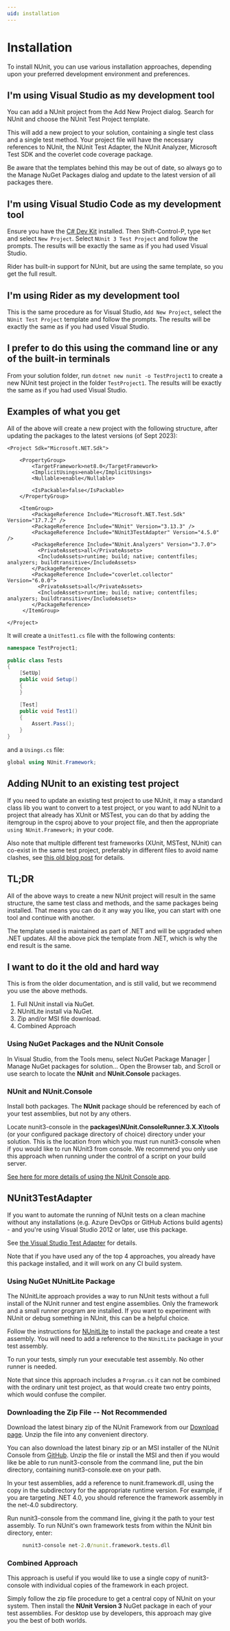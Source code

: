 ```yaml
---
uid: installation
---
```


# Installation

To install NUnit, you can use various installation approaches, depending upon your preferred development environment and preferences.

## I'm using Visual Studio as my development tool

You can add a NUnit project from the Add New Project dialog. Search for NUnit and choose the NUnit Test Project template.

This will add a new project to your solution, containing a single test class and a single test method. Your project file will have the necessary references to NUnit, the NUnit Test Adapter, the NUnit Analyzer, Microsoft Test SDK and the coverlet code coverage package.

Be aware that the templates behind this may be out of date, so always go to the Manage NuGet Packages dialog and update to the latest version of all packages there.

## I'm using Visual Studio Code as my development tool

Ensure you have the [C# Dev Kit](https://code.visualstudio.com/docs/csharp/get-started) installed. Then Shift-Control-P, type `Net` and select `New Project`. Select `NUnit 3 Test Project` and follow the prompts.
The results will be exactly the same as if you had used Visual Studio.

Rider has built-in support for NUnit, but are using the same template, so you get the full result.

## I'm using Rider as my development tool

This is the same procedure as for Visual Studio, `Add New Project`, select the `NUnit Test Project` template and follow the prompts.
The results will be exactly the same as if you had used Visual Studio.

## I prefer to do this using the command line or any of the built-in terminals

From your solution folder, run `dotnet new nunit -o TestProject1` to create a new NUnit test project in the folder `TestProject1`.
The results will be exactly the same as if you had used Visual Studio.

## Examples of what you get

All of the above will create a new project with the following structure, after updating the packages to the latest versions (of Sept 2023):

```csproj
<Project Sdk="Microsoft.NET.Sdk">

    <PropertyGroup>
        <TargetFramework>net8.0</TargetFramework>
        <ImplicitUsings>enable</ImplicitUsings>
        <Nullable>enable</Nullable>

        <IsPackable>false</IsPackable>
    </PropertyGroup>

    <ItemGroup>
        <PackageReference Include="Microsoft.NET.Test.Sdk" Version="17.7.2" />
        <PackageReference Include="NUnit" Version="3.13.3" />
        <PackageReference Include="NUnit3TestAdapter" Version="4.5.0" />
        <PackageReference Include="NUnit.Analyzers" Version="3.7.0">
          <PrivateAssets>all</PrivateAssets>
          <IncludeAssets>runtime; build; native; contentfiles; analyzers; buildtransitive</IncludeAssets>
        </PackageReference>
        <PackageReference Include="coverlet.collector" Version="6.0.0">
          <PrivateAssets>all</PrivateAssets>
          <IncludeAssets>runtime; build; native; contentfiles; analyzers; buildtransitive</IncludeAssets>
        </PackageReference>
     </ItemGroup>

</Project>

```

It will create a `UnitTest1.cs` file with the following contents:

```cs
namespace TestProject1;

public class Tests
{
    [SetUp]
    public void Setup()
    {
    }

    [Test]
    public void Test1()
    {
        Assert.Pass();
    }
}
```

and a `Usings.cs` file:

```cs
global using NUnit.Framework;
```

## Adding NUnit to an existing test project

If you need to update an existing test project to use NUnit, it may a standard class lib you want to convert to a test project, or you want to add NUnit to a project that already has XUnit or MSTest, you can do that by adding the itemgroup in the csproj above to your project file, and then the appropriate `using NUnit.Framework;` in your code.

Also note that multiple different test frameworks (XUnit, MSTest, NUnit) can co-exist in the same test project, preferably in different files to avoid name clashes, see [this old blog post](https://devblogs.microsoft.com/devops/part-2using-traits-with-different-test-frameworks-in-the-unit-test-explorer/) for details.

## TL;DR

All of the above ways to create a new NUnit project will result in the same structure, the same test class and methods, and the same packages being installed. That means you can do it any way you like, you can start with one tool and continue with another.

The template used is maintained as part of .NET and will be upgraded when .NET updates. All the above pick the template from .NET, which is why the end result is the same.

## I want to do it the old and hard way

This is from the older documentation, and is still valid, but we recommend you use the above methods.

1. Full NUnit install via NuGet.
2. NUnitLite install via NuGet.
3. Zip and/or MSI file download.
4. Combined Approach

### Using NuGet Packages and the NUnit Console

In Visual Studio, from the Tools menu, select NuGet Package Manager | Manage NuGet packages for solution...
Open the Browser tab, and Scroll or use search to locate the **NUnit** and **NUnit.Console** packages.

### NUnit and NUnit.Console

Install both packages. The **NUnit** package should be referenced by each of your test assemblies, but not by any others.

Locate nunit3-console in the **packages\NUnit.ConsoleRunner.3.X.X\tools** (or your configured package directory of choice) directory under your solution. This is the location from which you must run nunit3-console when if you would like to run NUnit3 from console.
We recommend you only use this approach when running under the control of a script on your build server.

 [See here for more details of using the NUnit Console app](https://github.com/nunit/nunit-console#readme).

## NUnit3TestAdapter

If you want to automate the running of NUnit tests on a clean machine without any installations (e.g. Azure DevOps or GitHub Actions build agents) - and you're using Visual Studio 2012 or later, use this package.

See [the Visual Studio Test Adapter](xref:vstestadapterinstallation) for details.

Note that if you have used any of the top 4 approaches, you already have this package installed, and it will work on any CI build system.

### Using NuGet NUnitLite Package

The NUnitLite approach provides a way to run NUnit tests without a full install of the NUnit runner and test engine assemblies. Only the framework and a small runner program are installed. If you want to experiment with NUnit or debug something in NUnit, this can be a helpful choice.

Follow the instructions for [NUnitLite](xref:nunitlite) to install the package and create a test assembly. You will need to add a reference to the `NUnitLite` package in your test assembly.

To run your tests, simply run your executable test assembly. No other runner is needed.

Note that since this approach includes a `Program.cs` it can not be combined with the ordinary unit test project, as that would create two entry points, which would confuse the compiler.

### Downloading the Zip File -- Not Recommended

Download the latest binary zip of the NUnit Framework from our [Download page](https://nunit.org/download/). Unzip the file into any convenient directory.

You can also download the latest binary zip or an MSI installer of the NUnit Console from [GitHub](https://github.com/nunit/nunit-console/releases). Unzip the file or install the MSI and then if you would like be able to run nunit3-console from the command line, put the bin directory, containing nunit3-console.exe on your path.

In your test assemblies, add a reference to nunit.framework.dll, using the copy in the subdirectory for the appropriate runtime version. For example, if you are targeting .NET 4.0, you should reference the framework assembly in the net-4.0 subdirectory.

Run nunit3-console from the command line, giving it the path to your test assembly. To run NUnit's own framework tests from within the NUnit bin directory, enter:

```cmd
     nunit3-console net-2.0/nunit.framework.tests.dll
```

### Combined Approach

This approach is useful if you would like to use a single copy of nunit3-console with individual copies of the framework in each project.

Simply follow the zip file procedure to get a central copy of NUnit on your system. Then install the **NUnit Version 3** NuGet package in each of your test assemblies. For desktop use by developers, this approach may give you the best of both worlds.
